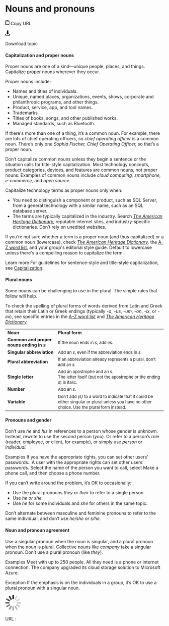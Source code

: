 ﻿# Nouns and pronouns

![Copy URL](media/nouns-pronouns/Copy.png)
Copy URL

![Download](media/nouns-pronouns/Download.png)

Download topic

#### Capitalization and proper nouns

Proper nouns are one of a kind—unique people, places, and things. Capitalize proper nouns wherever they occur. 

Proper nouns include:

  - Names and titles of individuals.
  - Unique, named places, organizations, events, shows, corporate and philanthropic programs, and other things.
  - Product, service, app, and tool names.
  - Trademarks.
  - Titles of books, songs, and other published works.
  - Managed standards, such as Bluetooth.

If there's more than one of a thing, it’s a common noun. For example, there are lots of chief operating officers, so *chief operating officer* is a common noun. There’s only one *Sophia Fischer, Chief Operating Officer,* so that’s a proper noun. 

Don’t
capitalize common nouns unless they begin a sentence or the situation
calls for title-style capitalization. Most technology
concepts, product categories, devices, and features are common
nouns, not proper nouns. Examples of common nouns include *cloud computing, smartphone, e-commerce,* and *open source.*

Capitalize technology terms as proper nouns only when:

  - You
    need to distinguish a component or product, such as SQL Server,
    from a general technology with a similar name, such as an SQL
    database server.
  - The terms are typically capitalized in the industry. Search *[The American Heritage Dictionary](https://ahdictionary.com/),* reputable internet sites, and industry-specific dictionaries. Don’t rely on unedited websites. 

If you’re not sure whether a term is a proper noun (and thus capitalized) or a common noun (lowercase), check *[The American Heritage Dictionary](https://ahdictionary.com/),* the [A–Z word list](https://worldready.cloudapp.net/Styleguide/Read?id=2700&topicid=25512), and your group's editorial style guide. Default to lowercase unless there's a compelling reason to capitalize the term.

Learn more For guidelines for sentence-style and title-style capitalization, see [Capitalization](https://worldready.cloudapp.net/Styleguide/Read?id=2700&topicid=28261).

#### Plural nouns

Some nouns can be challenging to use in the plural. The simple rules that follow will help. 

To
check the spelling of plural forms of words derived from Latin and
Greek that retain their Latin or Greek endings (typically *-a*, *-us*, *-um*, *-on*, *-ix*, or -*ex*), see specific entries in the [A–Z word list](https://worldready.cloudapp.net/Styleguide/Read?id=2700&topicid=25512) and *[The American Heritage Dictionary](https://ahdictionary.com/).*

<table>
<tbody>
<tr class="odd">
<td><b>Noun</b></td>
<td><b>Plural form</b></td>
</tr>
<tr class="even">
<td><div>
<b>Common and proper nouns ending in <em>s</em></b>
</div></td>
<td><div>
<span style="font-size:small;">If the noun ends in </span><em><span style="font-size:small;">s</span></em><span style="font-size:small;">, add </span><em><span style="font-size:small;">es</span></em><span style="font-size:small;">.</span>
</div></td>
</tr>
<tr class="odd">
<td><div>
<b>Singular abbreviation</b>
</div></td>
<td><div>
<span style="font-size:small;">Add an </span><em><span style="font-size:small;">s</span></em><span style="font-size:small;">, even if the abbreviation ends in </span><em><span style="font-size:small;">s.</span></em>
</div></td>
</tr>
<tr class="even">
<td><div>
<b>Plural abbreviation</b>
</div></td>
<td><div>
<span style="font-size:small;">If an abbreviation already represents a plural, don’t add an </span><em><span style="font-size:small;">s</span></em><span style="font-size:small;">.</span>
</div></td>
</tr>
<tr class="odd">
<td><div>
<div>
<b>Single letter</b>
</div>
</div></td>
<td><div>
<div>
<span style="font-size:small;">Add an apostrophe and an </span><em><span style="font-size:small;">s</span></em><span style="font-size:small;">. </span>
</div>
<div>
<span style="font-size:small;">The letter itself (but not the apostrophe or the ending </span><em><span style="font-size:small;">s</span></em><span style="font-size:small;">) is italic.</span>
</div>
</div></td>
</tr>
<tr class="even">
<td><div>
<b>Number</b>
</div></td>
<td><div>
<span style="font-size:small;">Add an </span><em><span style="font-size:small;">s</span></em><span style="font-size:small;">.</span>
</div></td>
</tr>
<tr class="odd">
<td><div>
<div>
<b>Variable </b>
</div>
</div></td>
<td><div>
<span style="font-size:small;">Don’t add </span><em><span style="font-size:small;">(s)</span></em><span style="font-size:small;"> to a word to indicate that it could be either singular or plural unless you have no other choice. Use the plural form instead.</span>
</div></td>
</tr>
</tbody>
</table>

#### Pronouns and gender

Don’t use *he* and *his* in references to a person whose gender is unknown. Instead, rewrite to use the second person (*you*). Or refer to a person’s role (reader, employee, or client, for example), or simply use *person* or *individual.*

Examples
If you have the appropriate rights, you can set other users’ passwords..
A user with the appropriate rights can set other users’ passwords.
Select the name of the person you want to call, select Make a phone call, and then choose a phone number.

If you can’t write around the problem, it’s OK to occasionally:

  - Use the plural pronouns *they* or *their* to refer to a single person.
  - Use *he or she.*
  - Use *he* for some individuals and *she* for others in the same topic. 

Don’t alternate between masculine and feminine pronouns to refer to the same individual, and don’t use *he/she* or *s/he*.

#### Noun and pronoun agreement

Use a singular pronoun when the noun is singular, and a plural pronoun when the noun is plural. Collective nouns like *company* take a singular pronoun. Don’t use a plural pronoun (like *they*).

Examples
Meet with up to 250 people. All they need is a phone or internet connection.
The company upgraded its cloud storage solution to Microsoft Azure.

Exception If the emphasis is on the individuals in a group, it’s OK to use a plural pronoun with a singular noun.

![In progress](media/nouns-pronouns/activity-large.gif)

URL :
